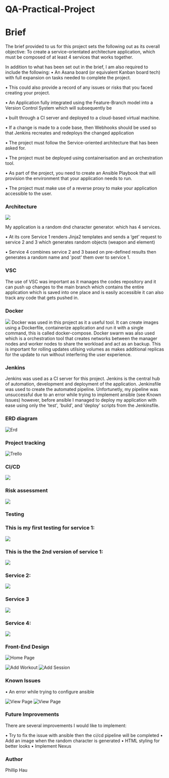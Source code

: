 
# QA-Practical-Project

# Brief
The brief provided to us for this project sets the following out as its overall objective: To create a service-orientated architecture application, which must be composed of at least 4 services that works together. 


In addition to what has been set out in the brief, I am also required to include the following:
•	An Asana board (or equivalent Kanban board tech) with full expansion on tasks needed to complete the project.

•	This could also provide a record of any issues or risks that you faced creating your project.

•	An Application fully integrated using the Feature-Branch model into a Version Control System which will subsequently be 


•	built through a CI server and deployed to a cloud-based virtual machine.

•	If a change is made to a code base, then Webhooks should be used so that Jenkins recreates and redeploys the changed application


•	The project must follow the Service-oriented architecture that has been asked for.

•	The project must be deployed using containerisation and an orchestration tool.

•	As part of the project, you need to create an Ansible Playbook that will provision the environment that your application needs to run.

•	The project must make use of a reverse proxy to make your application accessible to the user.


### Architecture

![](https://github.com/PhillipHage202/practical-project/blob/main/doc%20for%20pro/artchi.png)

My application is a random dnd character generator. which has 4 services.

•	At its core Service 1 renders Jinja2 templates and sends a ‘get’ request to service 2 and 3 which generates random objects (weapon and element)

•	Service 4 combines service 2 and 3 based on pre-defined results then generates a random name and 'post' them over to service 1.

### VSC
The use of VSC was important as it manages the codes repository and it can push up changes to the main branch which contains the entire application which is saved into one place and is easily accessible it can also track any code that gets pushed in.

### Docker
![](https://github.com/PhillipHage202/practical-project/blob/main/doc%20for%20pro/docker.png)
Docker was used in this project as it a useful tool. It can create images using a Dockerfile, containerize application and run it with a single command, this is called docker-compose. Docker swarm was also used which is a orchestration tool that creates networks between the manager nodes and worker nodes to share the workload and act as an backup. This is important for rolling updates utilsing volumes as makes additional replicas for the update to run without interfering the user experience.

### Jenkins
Jenkins was used as a CI server for this project. Jenkins is the central hub of automation, development and deployment of the application. Jenkinsfile was used to create the automated pipeline. Unfortunetly, my pipeline was unsuccessful due to an error while trying to implement ansible (see Known Issues) however, before ansible I managed to deploy my application with ease using only the 'test', 'build', and 'deploy' scripts from the Jenkinsfile.  



### ERD diagram

![Erd](https://github.com/PhillipHage202/practical-project/blob/main/doc%20for%20pro/erd.png)


### Project tracking 

![Trello](https://github.com/PhillipHage202/practical-project/blob/main/doc%20for%20pro/trello.png)

### CI/CD
![](https://github.com/PhillipHage202/practical-project/blob/main/doc%20for%20pro/cicd.png)

### Risk assessment

![](https://github.com/PhillipHage202/practical-project/blob/main/doc%20for%20pro/risk.png)

### Testing 
### This is my first testing for service 1:
![](https://github.com/PhillipHage202/practical-project/blob/main/doc%20for%20pro/pytest%20cov%20ser1.png)
### This is the the 2nd version of service 1:
![](https://github.com/PhillipHage202/practical-project/blob/main/doc%20for%20pro/pytest%20cov%20ser1%20ver2.png) 
### Service 2:
![](https://github.com/PhillipHage202/practical-project/blob/main/doc%20for%20pro/pytest%20cov%20ser2.png) 
### Service 3
![](https://github.com/PhillipHage202/practical-project/blob/main/doc%20for%20pro/pytest%20cov%20ser3.png)
### Service 4:
![](https://github.com/PhillipHage202/practical-project/blob/main/doc%20for%20pro/pytest%20cov%20ser4%20ver2.png)

### Front-End Design

![Home Page](https://github.com/PhillipHage202/practical-project/blob/main/doc%20for%20pro/home.png)

![Add Workout](https://github.com/PhillipHage202/practical-project/blob/main/doc%20for%20pro/demo%201.png)
![Add Session](https://github.com/PhillipHage202/practical-project/blob/main/doc%20for%20pro/demo%202.png)




### Known Issues

•	An error while trying to configure ansible

![View Page](https://github.com/PhillipHage202/practical-project/blob/main/doc%20for%20pro/error.png)
![View Page](https://github.com/PhillipHage202/practical-project/blob/main/doc%20for%20pro/error%202.png)




### Future Improvements

There are several improvements I would like to implement:


•	Try to fix the issue with ansible then the ci/cd pipeline will be completed
•	Add an image when the random character is generated 
•	HTML styling for better looks
•	Implement Nexus




	


### Author

Phillip Hau
